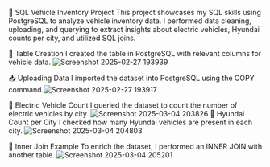 🚗 SQL Vehicle Inventory Project
This project showcases my SQL skills using PostgreSQL to analyze vehicle inventory data. I performed data cleaning, uploading, and querying to extract insights about electric vehicles, Hyundai counts per city, and utilized SQL joins.

📌 Table Creation
I created the table in PostgreSQL with relevant columns for vehicle data.
![Screenshot 2025-02-27 193939](https://github.com/user-attachments/assets/aa4e9789-18a9-4aab-ac93-e10aa812421f)

📥 Uploading Data
I imported the dataset into PostgreSQL using the COPY command.![Screenshot 2025-02-27 193917](https://github.com/user-attachments/assets/8588fd7c-3494-40e7-801d-cd9832069899)

🔋 Electric Vehicle Count
I queried the dataset to count the number of electric vehicles by city.
![Screenshot 2025-03-04 203826](https://github.com/user-attachments/assets/3b2a3ee5-207e-4275-a394-2b45bf655366)
🚙 Hyundai Count per City
I checked how many Hyundai vehicles are present in each city.
![Screenshot 2025-03-04 204803](https://github.com/user-attachments/assets/70f6e2e7-953b-4c4d-bd64-7dc05db32c1b)

🔗 Inner Join Example
To enrich the dataset, I performed an INNER JOIN with another table.
![Screenshot 2025-03-04 205201](https://github.com/user-attachments/assets/aeea622a-d780-4402-828a-eae313395f7e)

